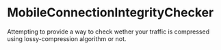 # MobileConnectionIntegrityChecker
Attempting to provide a way to check wether your traffic is compressed using lossy-compression algorithm or not. 

